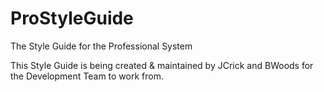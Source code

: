 ProStyleGuide
=============

The Style Guide for the Professional System

This Style Guide is being created & maintained by JCrick and BWoods for the Development Team to work from.
